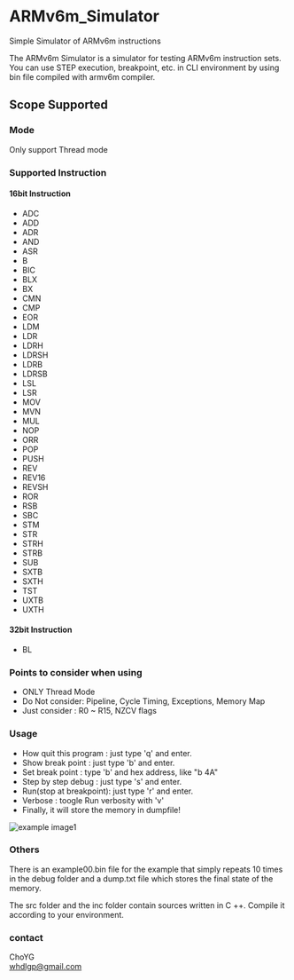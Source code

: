 # ARMv6m_Simulator
Simple Simulator of ARMv6m instructions

The ARMv6m Simulator is a simulator for testing ARMv6m instruction sets. You can use STEP execution, breakpoint, etc. in CLI environment by using bin file compiled with armv6m compiler.

## Scope Supported
### Mode
Only support Thread mode
### Supported Instruction
#### 16bit Instruction
* ADC
* ADD
* ADR
* AND
* ASR
* B
* BIC
* BLX
* BX
* CMN
* CMP
* EOR
* LDM
* LDR
* LDRH
* LDRSH
* LDRB
* LDRSB
* LSL
* LSR
* MOV
* MVN
* MUL
* NOP
* ORR
* POP
* PUSH
* REV
* REV16
* REVSH
* ROR
* RSB
* SBC
* STM
* STR
* STRH
* STRB
* SUB
* SXTB
* SXTH
* TST
* UXTB
* UXTH

#### 32bit Instruction
* BL

### Points to consider when using

* ONLY Thread Mode
* Do Not consider: Pipeline, Cycle Timing, Exceptions, Memory Map
* Just consider : R0 ~ R15, NZCV flags

### Usage
* How quit this program  : just type 'q' and enter.
* Show break point       : just type 'b' and enter.
* Set break point        : type 'b' and hex address, like "b 4A"
* Step by step debug     : just type 's' and enter.
* Run(stop at breakpoint): just type 'r' and enter.
* Verbose                : toogle Run verbosity with 'v'
* Finally, it will store the memory in dumpfile!

![example image1](http://i.imgur.com/4O15uYH.png)

### Others

There is an example00.bin file for the example that simply repeats 10 times in the debug folder and a dump.txt file which stores the final state of the memory.

The src folder and the inc folder contain sources written in C ++. Compile it according to your environment.

### contact
ChoYG  
whdlgp@gmail.com
